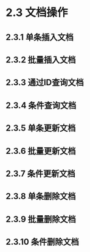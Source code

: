 # 2.3 文档操作


## 2.3.1 单条插入文档

## 2.3.2 批量插入文档

## 2.3.3 通过ID查询文档

## 2.3.4 条件查询文档

## 2.3.5 单条更新文档

## 2.3.6 批量更新文档

## 2.3.7 条件更新文档

## 2.3.8 单条删除文档

## 2.3.9 批量删除文档

## 2.3.10 条件删除文档